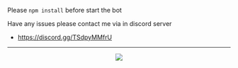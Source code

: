 Please ```npm install``` before start the bot

Have any issues please contact me via in discord server

- https://discord.gg/TSdpyMMfrU 

<hr>
<p align="center">
  <a href="https://star-history.com/#4levy/Streaming-status-Bot&Tips-Discord/Cwelium&Date&theme=dark">
    <img src="https://api.star-history.com/svg?repos=4levy/Streaming-status-Bot&type=Date&theme=dark"">
  </a>
</p>
